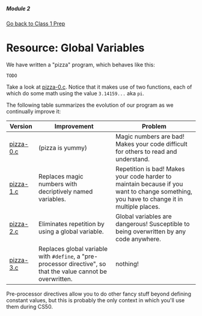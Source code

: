 ##### Module 2

[Go back to Class 1 Prep](../../class2-prep)

# Resource: Global Variables

We have written a "pizza" program, which behaves like this:
```
TODO
```

Take a look at [pizza-0.c](./pizza-0.c). Notice that it makes use of two functions, each of which do some math using the value `3.14159...` aka `pi`. 

The following table summarizes the evolution of our program as we continually improve it:

Version | Improvement | Problem
--------|-------------|-------- 
[pizza-0.c](./pizza-0.c) | (pizza is yummy) | Magic numbers are bad! Makes your code difficult for others to read and understand.
[pizza-1.c](./pizza-1.c) | Replaces magic numbers with decriptively named variables. | Repetition is bad! Makes your code  harder to maintain because if you want to change something, you have to change it in multiple places.
[pizza-2.c](./pizza-2.c) | Eliminates repetition by using a global variable. | Global variables are dangerous! Susceptible to being overwritten by any code anywhere. 
[pizza-3.c](./pizza-3.c) | Replaces global variable with `#define`, a "pre-processor directive", so that the value cannot be overwritten. | nothing!

Pre-processor directives allow you to do other fancy stuff beyond defining constant values, but this is probably the only context in which you'll use them during CS50.
